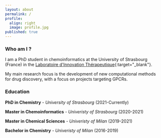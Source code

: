 ```yaml
---
layout: about
permalink: /
profile:
  align: right
  image: profile.jpg
published: true
---
```

### Who am I ?
I am a PhD student in chemoinformatics at the University of Strasbourg (France) in the [Laboratoire d'Innovation Thérapeutique](https://medchem.unistra.fr/){:target="_blank"}.

My main research focus is the development of new computational methods for drug discovery, with a focus on projects targeting GPCRs.

### Education
**PhD in Chemistry** - *University of Strasbourg* (2021-Currently)

**Master in Chemoinformatics** - *Univeristy of Strasbourg* (2020-2021)

**Master in Chemical Sciences** - *Univeristy of Milan* (2019-2021)

**Bachelor in Chemistry** - *Univeristy of Milan* (2016-2019)
